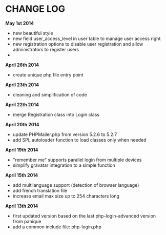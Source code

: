 # CHANGE LOG

**May 1st 2014**
- new beautiful style
- new field user_access_level in user table to manage user access right
- new registration options to disable user registration and allow administrators to register users
- 
**April 26th 2014**
- create unique php file entry point

**April 23th 2014**
- cleaning and simplification of code

**April 22th 2014**
- merge Registration class into Login class

**April 20th 2014**
- update PHPMailer.php from version 5.2.6 to 5.2.7
- add SPL autoloader function to load classes only when needed

**April 19th 2014**
- "remember me" supports parallel login from multiple devices
- simplify gravatar integration to a simple function

**April 15th 2014**
- add multilanguage support (detection of browser language)
- add french translation file
- increase email max size up to 254 characters long

**April 13th 2014**
- first updated version based on the last php-login-advanced version from panique
- add a common include file: php-login.php
